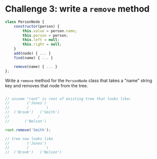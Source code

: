 Challenge 3: write a `remove` method
===

```js
class PersonNode {
    constructor(person) {
        this.value = person.name;
        this.person = person;
        this.left = null;
        this.right = null;
    }
    add(node) { ... }
    find(name) { ... }

    remove(name) { ... }
};
```

Write a `remove` method for the `PersonNode` class that
takes a "name" string key and removes that node from the tree.

```js

// assume "root" is root of existing tree that looks like:
//        ('Jones')
//        /        \
//  ('Brook')   ('Smith')
//             /        
//       ('Nelson')

root.remove('Smith');

// tree now looks like
//        ('Jones')
//        /        \
//  ('Brook')   ('Nelson')

```